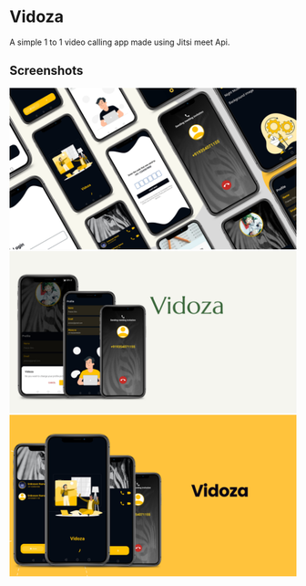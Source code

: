 # Vidoza
A simple 1 to 1 video calling app made using Jitsi meet Api.



## Screenshots
<img src="ss/3vidoza.png" >
<img src="ss/2vidoza.png" >
<img src="ss/1vidoza.png" >
